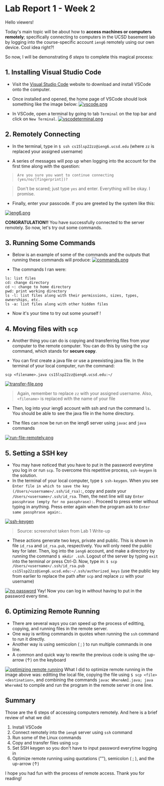 # Lab Report 1 - Week 2

Hello viewers!

Today's main topic will be about how to **access machines or computers remotely**; specifically connecting to computers in the UCSD basement lab by logging into the course-specific account `ieng6` remotely using our own device. Cool idea right?!

So now, I will be demonstrating *6 steps* to complete this magical process:

## 1. Installing Visual Studio Code
- Visit the [Visual Studio Code](https://code.visualstudio.com/) website to download and install VSCode onto the computer. 

- Once installed and opened, the home page of VSCode should look something like the image below:
[![vscode.png](https://i.postimg.cc/VNRX2g22/vscode.png)](https://postimg.cc/wt1tmXqk)

- In VSCode, open a terminal by going to tab `Terminal` on the top bar and click on `New Terminal`.
[![vscodeterminal.png](https://i.postimg.cc/NFXK6504/vscodeterminal.png)](https://postimg.cc/MfWZxZVM)

## 2. Remotely Connecting
- In the terminal, type in `$ ssh cs15lsp22zz@ieng6.ucsd.edu` (where `zz` is replaced your assigned username)

- A series of messages will pop up when logging into the account for the first time along with the question:

>`Are you sure you want to continue connecting (yes/no/[fingerprint])?`

>Don't be scared; just type `yes` and enter. Everything will be okay. I promise.

- Finally, enter your passcode. If you are greeted by the system like this:


[![ieng6.png](https://i.postimg.cc/9QBpjc7x/ieng6.png)](https://postimg.cc/87jWRQwW)

**CONGRATULATION!!** You have successfully connected to the server remotely. So now, let's try out some commands.
## 3. Running Some Commands
- Below is an example of some of the commands and the outputs that running these commands will produce:
[![commands.png](https://i.postimg.cc/dtjdh4V3/commands.png)](https://postimg.cc/3dWW6jpQ)

- The commands I ran were:
```
ls: list files
cd: change directory
cd ~: change to home directory
pwd: print working directory
ls -l: list files along with their permissions, sizes, types, ownerships, etc.
ls -a: list files along with other hidden files
```
- Now it's your time to try out some yourself !

## 4. Moving files with `scp`
- Another thing you can do is copying and transferring files from your computer to the remote computer. You can do this by using the `scp` command, which stands for **secure copy**.

- You can first create a java file or use a preexisting java file. In the terminal of your local computer, run the command:

`scp <filename>.java cs15lsp22zz@ieng6.ucsd.edu:~/`

[![transfer-file.png](https://i.postimg.cc/zfHM82rF/transfer-file.png)](https://postimg.cc/GBrzjQ94)
>Again, remember to replace `zz` with your assigned username. Also, `<filename>` is replaced with the name of your file

- Then, log into your ieng6 account with ssh and run the command `ls`. You should be able to see the java file in the home directory.

- The files can now be run on the ieng6 server using `javac` and `java` commands

[![run-file-remotely.png](https://i.postimg.cc/TwXkGRQT/run-file-remotely.png)](https://postimg.cc/FfDbVX26)

## 5. Setting a SSH key
- You may have noticed that you have to put in the password everytime you log in or run `scp`. To overcome this repetitive process, `ssh-keygen` is the solution.
- In the terminal of your local computer, type `$ ssh-keygen`. When you see `Enter file in which to save the key (/Users/<username>/.ssh/id_rsa):`, copy and paste your `/Users/<username>/.ssh/id_rsa`. Then, the next line will say `Enter passphrase (empty for no passphrase):`. Proceed to press enter without typing in anything. Press enter again when the program ask to `Enter same passphrase again:`.

[![ssh-keygen](https://i.postimg.cc/4dT00Rx1/Screen-Shot-2022-04-10-at-5-38-37-PM.png)](https://postimg.cc/Z9Vj9g39)
>Source: screenshot taken from Lab 1 Write-up

- These actions generate two keys, private and public. This is shown in file `id_rsa` and `id_rsa.pub`, respectively. You will only need the public key for later. Then, log into the `ieng6` account, and make a directory by running the command `$ mkdir .ssh`. Logout of the server by typing `exit` into the terminal *or* press Ctrl-D. Now, type in: 
`$ scp /Users/<username>/.ssh/id_rsa.pub cs15lsp22zz@ieng6.ucsd.edu:~/.ssh/authorized_keys` (use the public key from earlier to replace the path after `scp` and replace `zz` with your username)

[![no password](https://i.postimg.cc/zGjdD28J/Screen-Shot-2022-04-10-at-8-39-50-PM.png)](https://postimg.cc/Jss3Pqsg)
Yay! Now you can log in without having to put in the password every time.
## 6. Optimizing Remote Running
- There are several ways you can speed up the process of editting, copying, and running files in the remote server.
- One way is writing commands in quotes when running the `ssh` command to run it directly.
- Another way is using semicolon ( ; ) to run multiple commands in one line.
- A common and quick way to rewrite the previous code is using the up-arrow (↑) on the keyboard

[![optimizing remote running](https://i.postimg.cc/7YmNzGJ4/Screen-Shot-2022-04-10-at-8-53-02-PM.png)](https://postimg.cc/4mHtk312)
What I did to optimize remote running in the image above was: editting the local file, copying the file using `$ scp <file> <destination>`, and combining the commands `javac WhereAmI.java; java WhereAmI` to compile and run the program in the remote server in one line.

## Summary
Those are the 6 steps of accessing computers remotely. And here is a brief review of what we did:

1. Install VSCode
2. Connect remotely into the `ieng6` server using `ssh` command
3. Run some of the Linux commands
4. Copy and transfer files using `scp`
5. Set SSH keygen so you don't have to input password everytime logging in
6. Optimize remote running using quotations (""), semicolon ( ; ), and the up-arrow (↑)

I hope you had fun with the process of remote access. Thank you for reading!